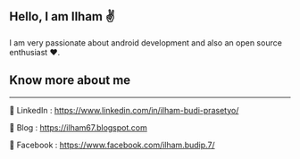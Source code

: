 ## **Hello, I am Ilham :v:**

I am very passionate about android development and also an open source enthusiast :heart:.

## Know more about me

---

:small_blue_diamond:  LinkedIn : https://www.linkedin.com/in/ilham-budi-prasetyo/

:small_orange_diamond:  Blog : https://ilham67.blogspot.com

:small_blue_diamond:  Facebook : https://www.facebook.com/ilham.budip.7/


